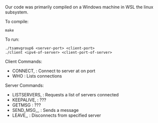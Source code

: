 Our code was primarily compiled on a Windows machine in WSL the linux subsystem.

To compile:

    make

To run:

    ./tsamvgroup6 <server-port> <client-port>
    ./client <ipv4-of-server> <client-port-of-server>


Client Commands:

- CONNECT,<ip><port> : Connect to server at <ip> on port <port>
- WHO : Lists connections

Server Commands:

- LISTSERVERS,<from-group-name> : Requests a list of servers connected
- KEEPALIVE,<no-of-messages> : ???
- GETMSG : ???
- SEND_MSG,<from-name>,<to-name>,<message> : Sends a message
- LEAVE,<server-ip>,<server-port> : Disconnects from specified server
